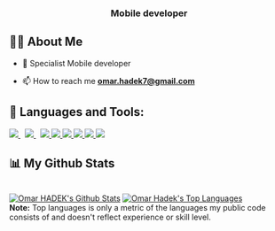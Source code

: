 <h3 align="center">Mobile developer</h3>


## 🙋‍♂️ About Me

- 🔭 Specialist Mobile developer 

- 📫 How to reach me **omar.hadek7@gmail.com**

## 🚀 Languages and Tools:

<p align="left"> 
     <a style="padding-right:8px;" href="https://dart.dev/" target="_blank"> <img src="https://img.icons8.com/color/48/000000/dart.png"/> </a>
    <a style="padding-right:8px;" href="https://flutter.dev/" target="_blank"> <img src="https://img.icons8.com/color/48/000000/flutter.png"/> </a>
    <a href="https://developer.mozilla.org/en-US/docs/Web/JavaScript" target="_blank"> <img src="https://img.icons8.com/color/48/000000/javascript.png"/> </a> 
    <a href="https://www.w3.org/html/" target="_blank"> <img src="https://img.icons8.com/color/48/000000/html-5.png"/> </a> 
    <a href="https://www.w3schools.com/css/" target="_blank"> <img src="https://img.icons8.com/color/48/000000/css3.png"/> </a> 
    <a href="https://www.php.net/" target="_blank"> <img src="https://img.icons8.com/color/48/000000/php.png"/> </a> 
    <a href="https://firebase.google.com/" target="_blank"> <img src="https://img.icons8.com/color/48/000000/firebase.png"/> </a> 
    <a href="https://docs.microsoft.com/en-us/dotnet/csharp/" target="_blank"> <img src="https://img.icons8.com/color/48/000000/c-sharp-logo.png"/> </a>

    
</p>
<!-- 
[![React Badge](https://img.shields.io/badge/-React-61DBFB?style=for-the-badge&labelColor=black&logo=react&logoColor=61DBFB)](#)  [![Javascript Badge](https://img.shields.io/badge/-Javascript-F0DB4F?style=for-the-badge&labelColor=black&logo=javascript&logoColor=F0DB4F)](#) [![Typescript Badge](https://img.shields.io/badge/-Typescript-007acc?style=for-the-badge&labelColor=black&logo=typescript&logoColor=007acc)](#) [![Nodejs Badge](https://img.shields.io/badge/-Nodejs-3C873A?style=for-the-badge&labelColor=black&logo=node.js&logoColor=3C873A)](#) [![GraphQL Badge](https://img.shields.io/badge/-GraphQl-e535ab?style=for-the-badge&labelColor=black&logo=node.js&logoColor=e535ab)](#)
<br/> -->



## 📊 My Github Stats

  <br/>
    <a href="https://github.com/omar-hadek/github-readme-stats"><img alt="Omar HADEK's Github Stats" src="https://github-readme-stats.vercel.app/api?username=omar-hadek&show_icons=true&hide=contribs,prs,issues,stars&count_private=true&theme=react&hide_border=true&bg_color=0D1117" /></a>
  <a href="https://github.com/omar-hadek/github-readme-stats"><img alt="Omar Hadek's Top Languages" src="https://github-readme-stats.vercel.app/api/top-langs/?username=omar-hadek&langs_count=8&count_private=true&layout=compact&theme=react&hide_border=true&bg_color=0D1117" /></a>
  <br/>
  <b>Note:</b> Top languages is only a metric of the languages my public code consists of and doesn't reflect experience or skill level.


<br/>
<!-- <br/>

<a href="https://github.com/omar-hadek/github-readme-activity-graph"><img alt="Omar HADEK's Activity Graph" src="https://activity-graph.herokuapp.com/graph?username=omar-hadek&bg_color=0D1117&color=5BCDEC&line=5BCDEC&point=FFFFFF&hide_border=true" /></a>

<br/> -->
<br/>

## Connect with me:
<p align="left">

<a href = "https://www.linkedin.com/in/omar-hadek-5a58371ba/" target="_blank"><img src="https://img.icons8.com/fluent/48/000000/linkedin.png"/></a>
<a href = "https://twitter.com/omar_hadek" target="_blank"><img src="https://img.icons8.com/fluent/48/000000/twitter.png"/></a>
<a href = "https://www.instagram.com/omarhadekjr/" target="_blank"><img src="https://img.icons8.com/fluent/48/000000/instagram-new.png"/></a>

</p>

## ❤ Views and Followers
<a href="https://github.com/Meghna-DAS/github-profile-views-counter">
    <img src="https://komarev.com/ghpvc/?username=omar-hadek">
</a>
<a href="https://github.com/omar-hadek?tab=followers"><img src="https://img.shields.io/github/followers/omar-hadek?label=Followers&style=social" alt="GitHub Badge"></a>
